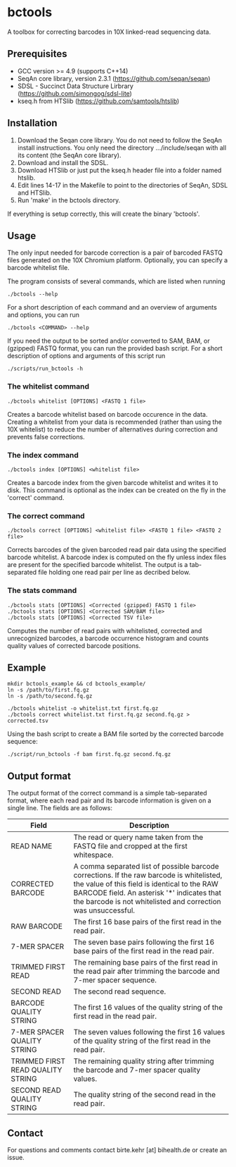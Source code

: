 bctools
=======

A toolbox for correcting barcodes in 10X linked-read sequencing data.




Prerequisites
-------------

* GCC version >= 4.9 (supports C++14)
* SeqAn core library, version 2.3.1 (https://github.com/seqan/seqan)
* SDSL - Succinct Data Structure Lirbrary (https://github.com/simongog/sdsl-lite)
* kseq.h from HTSlib (https://github.com/samtools/htslib)




Installation
------------

1. Download the Seqan core library. You do not need to follow the SeqAn install instructions. You only need the directory .../include/seqan with all its content (the SeqAn core library).
2. Download and install the SDSL.
3. Download HTSlib or just put the kseq.h header file into a folder named htslib.
3. Edit lines 14-17 in the Makefile to point to the directories of SeqAn, SDSL and HTSlib.
4. Run 'make' in the bctools directory.

If everything is setup correctly, this will create the binary 'bctools'.




Usage
-----

The only input needed for barcode correction is a pair of barcoded FASTQ files generated on the 10X Chromium platform.
Optionally, you can specify a barcode whitelist file.

The program consists of several commands, which are listed when running

    ./bctools --help

For a short description of each command and an overview of arguments and options, you can run

    ./bctools <COMMAND> --help

If you need the output to be sorted and/or converted to SAM, BAM, or (gzipped) FASTQ format, you can run the provided bash script. For a short description of options and arguments of this script run

    ./scripts/run_bctools -h

### The whitelist command

    ./bctools whitelist [OPTIONS] <FASTQ 1 file>

Creates a barcode whitelist based on barcode occurence in the data.
Creating a whitelist from your data is recommended (rather than using the 10X whitelist) to reduce the number of alternatives during correction and prevents false corrections.

### The index command

    ./bctools index [OPTIONS] <whitelist file>

Creates a barcode index from the given barcode whitelist and writes it to disk. This command is optional as the index can be created on the fly in the 'correct' command.

### The correct command

    ./bctools correct [OPTIONS] <whitelist file> <FASTQ 1 file> <FASTQ 2 file>

Corrects barcodes of the given barcoded read pair data using the specified barcode whitelist. A barcode index is computed on the fly unless index files are present for the specified barcode whitelist. The output is a tab-separated file holding one read pair per line as decribed below.

### The stats command

    ./bctools stats [OPTIONS] <Corrected (gzipped) FASTQ 1 file>
    ./bctools stats [OPTIONS] <Corrected SAM/BAM file>
    ./bctools stats [OPTIONS] <Corrected TSV file>

Computes the number of read pairs with whitelisted, corrected and unrecognized barcodes, a barcode occurrence histogram and counts quality values of corrected barcode positions.




Example
-------

    mkdir bctools_example && cd bctools_example/
    ln -s /path/to/first.fq.gz
    ln -s /path/to/second.fq.gz

    ./bctools whitelist -o whitelist.txt first.fq.gz
    ./bctools correct whitelist.txt first.fq.gz second.fq.gz > corrected.tsv

Using the bash script to create a BAM file sorted by the corrected barcode sequence:

    ./script/run_bctools -f bam first.fq.gz second.fq.gz


Output format
-------------

The output format of the correct command is a simple tab-separated format, where each read pair and its barcode information is given on a single line.
The fields are as follows:

Field | Description
--- | ---
READ NAME | The read or query name taken from the FASTQ file and cropped at the first whitespace. 
CORRECTED BARCODE | A comma separated list of possible barcode corrections. If the raw barcode is whitelisted, the value of this field is identical to the RAW BARCODE field. An asterisk '*' indicates that the barcode is not whitelisted and correction was unsuccessful.
RAW BARCODE | The first 16 base pairs of the first read in the read pair.
7-MER SPACER | The seven base pairs following the first 16 base pairs of the first read in the read pair.
TRIMMED FIRST READ | The remaining base pairs of the first read in the read pair after trimming the barcode and 7-mer spacer sequence.
SECOND READ | The second read sequence.
BARCODE QUALITY STRING | The first 16 values of the quality string of the first read in the read pair.
7-MER SPACER QUALITY STRING |  The seven values following the first 16 values of the quality string of the first read in the read pair.
TRIMMED FIRST READ QUALITY STRING | The remaining quality string after trimming the barcode and 7-mer spacer quality values.
SECOND READ QUALITY STRING | The quality string of the second read in the read pair.


Contact
-------

For questions and comments contact birte.kehr [at] bihealth.de or create an issue.
